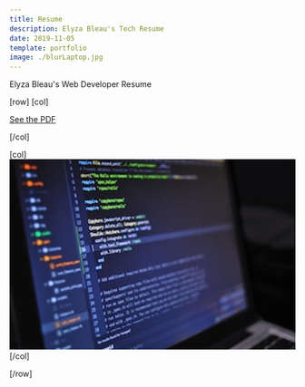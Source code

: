 ```yaml
---
title: Resume
description: Elyza Bleau's Tech Resume
date: 2019-11-05
template: portfolio
image: ./blurLaptop.jpg
---
```


Elyza Bleau's Web Developer Resume

[row]
[col]

[See the PDF](/Elyza_Bleau_Tech_Resume.pdf "EB Tech Resume")

[/col]

[col]
![image](./blurLaptop.jpg)
[/col]

[/row]

